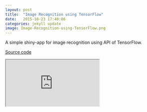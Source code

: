 ```yaml
---
layout: post
title:  "Image Recognition using TensorFlow"
date:   2015-10-23 17:40:06
categories: jekyll update
image: Image-Recognition-using-TensorFlow.png
---
```


A simple shiny-app for image recognition using API of TensorFlow.

[Source code](https://github.com/shinysolutions/tf_ImageClassify)

<iframe src="http://51.175.77.204/tf_ImageClassify"></iframe><br>
